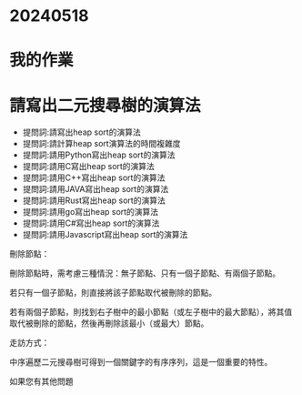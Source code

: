 # 20240518
# 我的作業
# 請寫出二元搜尋樹的演算法
- 提問詞:請寫出heap sort的演算法
- 提問詞:請計算heap sort演算法的時間複雜度
- 提問詞:請用Python寫出heap sort的演算法
- 提問詞:請用C寫出heap sort的演算法
- 提問詞:請用C++寫出heap sort的演算法
- 提問詞:請用JAVA寫出heap sort的演算法
- 提問詞:請用Rust寫出heap sort的演算法
- 提問詞:請用go寫出heap sort的演算法
- 提問詞:請用C#寫出heap sort的演算法
- 提問詞:請用Javascript寫出heap sort的演算法

刪除節點：

刪除節點時，需考慮三種情況：無子節點、只有一個子節點、有兩個子節點。

若只有一個子節點，則直接將該子節點取代被刪除的節點。

若有兩個子節點，則找到右子樹中的最小節點（或左子樹中的最大節點），將其值取代被刪除的節點，然後再刪除該最小（或最大）節點。

走訪方式：

中序遍歷二元搜尋樹可得到一個關鍵字的有序序列，這是一個重要的特性。

如果您有其他問題




